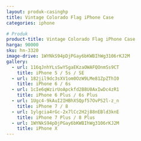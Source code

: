 ```yaml
---
layout: produk-casinghp
title: Vintage Colorado Flag iPhone Case
categories: iphone

# Produk
product-title: Vintage Colorado Flag iPhone Case
harga: 90000
sku: hn-3320
image-drive: 1WYNkS94pDjPGay6bKWBIhWg3106rKJ2M
gallery:
  - url: 116qJnhYLsSwYSgaEKzaOWAFQOnmSs9CT
    title: iPhone 5 / 5s / SE
  - url: 182jil9dc3sXV1om0OzW9LMe81ZpZThI0
    title: iPhone 6 / 6s
  - url: 1cIe6qWzirUoApckfd2B8U0AxIwDc4zR1
    title: iPhone 6 Plus / 6s Plus
  - url: 1Ugc4-9kAuI2IHBhXSQpf57OvPS2l-z_n
    title: iPhone 7 / 8
  - url: 1ylgcia4rGc-2x7lCc2H2j88nEBld3knE
    title: iPhone 7 Plus / 8 Plus
  - url: 1WYNkS94pDjPGay6bKWBIhWg3106rKJ2M
    title: iPhone X
---
```

